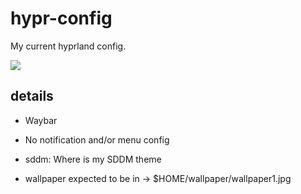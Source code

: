 # hypr-config
My current hyprland config.

<img src="https://files.catbox.moe/1h1cm6.png">


## details

- Waybar

- No notification and/or menu config

- sddm: Where is my SDDM theme

- wallpaper expected to be in -> $HOME/wallpaper/wallpaper1.jpg